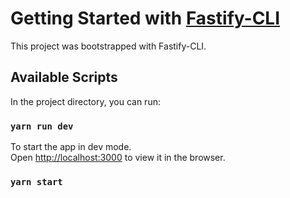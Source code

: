 # Getting Started with [Fastify-CLI](https://www.npmjs.com/package/fastify-cli)
This project was bootstrapped with Fastify-CLI.

## Available Scripts

In the project directory, you can run:

### `yarn run dev`

To start the app in dev mode.\
Open [http://localhost:3000](http://localhost:3000) to view it in the browser.

### `yarn start`
